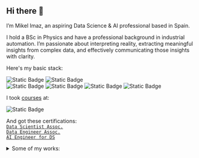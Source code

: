 ## Hi there 👋
I’m Mikel Imaz, an aspiring Data Science & AI professional based in Spain.

I hold a BSc in Physics and have a professional background in industrial automation. I’m passionate about interpreting reality, extracting meaningful insights from complex data, and effectively communicating those insights with clarity.

Here's my basic stack:

![Static Badge](https://img.shields.io/badge/python-_-%233776AB?logo=python&logoColor=white)
![Static Badge](https://img.shields.io/badge/jupyter-_-%23F37626?logo=jupyter&logoColor=white)  
![Static Badge](https://img.shields.io/badge/numpy-_-%23013243?logo=numpy&logoColor=white)
![Static Badge](https://img.shields.io/badge/pandas-_-%23150458?logo=pandas&logoColor=white)
![Static Badge](https://img.shields.io/badge/scikit--learn-_-%23F7931E?logo=scikitlearn&logoColor=white)
![Static Badge](https://img.shields.io/badge/pytorch-_-%23EE4C2C?logo=pytorch&logoColor=white)

I took [courses](https://www.datacamp.com/portfolio/mikel-imaz) at:

![Static Badge](https://img.shields.io/badge/DataCamp-%2303EF62?style=plastic&logo=datacamp&logoColor=black&labelColor=%2303EF62)

And got these certifications:  
[`Data Scientist Assoc.`](https://www.datacamp.com/certificate/DSA0010038401807)  
[`Data Engineer Assoc.`](https://www.datacamp.com/certificate/DEA0019715243303)  
[`AI Engineer for DS`](https://www.datacamp.com/certificate/AEDS0014919391728)   

<details>
  
<summary>Some of my works:</summary>

#### [Omdena: Urban Tree Observatory](https://www.omdena.com/chapter-challenges/urban-tree-observatory-data-driven-monitoring-conservation-in-ibague-colombia)

#### [Udalmap: A wrapper for Udalmap API](https://pypi.org/project/udalmap/)

#### [Data Science competition and personal projects](https://mikel-imaz.github.io/projects/intro.html)

</details>
